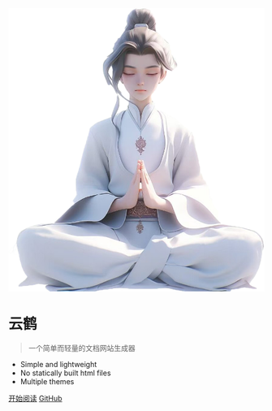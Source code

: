 <!-- _coverpage.md 封面页设置 -->

![logo](_media/logo.png ':size=200')

# **云鹤**

> 一个简单而轻量的文档网站生成器

- Simple and lightweight
- No statically built html files
- Multiple themes

[开始阅读](README.md)
[GitHub](https://github.com/docsifyjs/docsify/)
